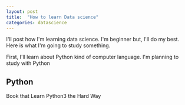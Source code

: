 ```yaml
---
layout: post
title:  "How to learn Data science"
categories: datascience
---
```


I'll post how I'm learning data science. I'm beginner but, I'll do my best.
Here is what I'm going to study something.

First, I'll learn about Python kind of computer language.
I'm planning to study with Python
## Python
Book that Learn Python3 the Hard Way
